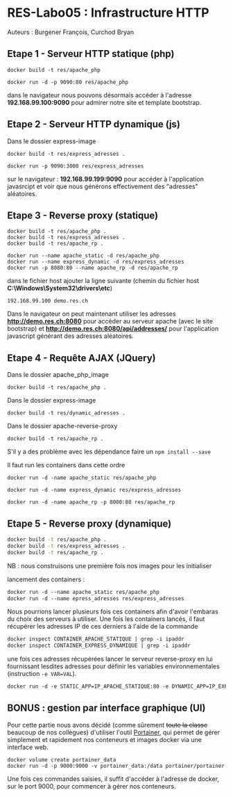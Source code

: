 # RES-Labo05 : Infrastructure HTTP

Auteurs : Burgener François, Curchod Bryan

##  Etape 1 - Serveur HTTP statique (php)

```
docker build -t res/apache_php
```

```
docker run -d -p 9090:80 res/apache_php
```

dans le navigateur nous pouvons désormais accéder à l'adresse **192.168.99.100:9090** pour admirer notre site et template bootstrap.

## Etape 2 - Serveur HTTP dynamique (js)

Dans le dossier express-image

```
docker build -t res/express_adresses .
```

```
docker run -p 9090:3000 res/express_adresses
```

sur le navigateur : **192.168.99.199:9090** pour accéder à l'application javasrcipt et voir que nous générons effectivement des "adresses" aléatoires.

## Etape 3 - Reverse proxy (statique)

```
docker build -t res/apache_php .
docker build -t res/express_adresses .
docker build -t res/apache_rp .
```

```
docker run --name apache_static -d res/apache_php
docker run --name express_dynamic -d res/express_adresses
docker run -p 8080:80 --name apache_rp -d res/apache_rp
```

dans le fichier host ajouter la ligne suivante (chemin du fichier host **C:\Windows\System32\drivers\etc**)

```
192.168.99.100 demo.res.ch
```

Dans le navigateur on peut maintenant utiliser les adresses **http://demo.res.ch:8080** pour accéder au serveur apache (avec le site bootstrap) et **http://demo.res.ch:8080/api/addresses/** pour l'application javascript générant des adresses aléatoires.

## Etape 4 - Requête AJAX (JQuery)

Dans le dossier apache_php_image

```
docker build -t res/apache_php .
```

Dans le dossier express-image

```
docker build -t res/dynamic_adresses .
```

Dans le dossier apache-reverse-proxy

```
docker build -t res/apache_rp .
```

S'il y a des problème avec les dépendance faire un `npm install --save`

Il faut run les containers dans cette ordre

```
docker run -d -name apache_static res/apache_php
```

```
docker run -d -name express_dynamic res/express_adresses
```

```
docker run -d -name apache_rp -p 8080:80 res/apache_rp
```

## Etape 5 - Reverse proxy (dynamique) 

``` bash
docker build -t res/apache_php .
docker build -t res/express_adresses .
docker build -t res/apache_rp .
```

NB : nous construisons une première fois nos images pour les initialiser

lancement des containers : 

```dockerfile
docker run -d --name apache_static res/apache_php
docker run -d --name epress_adresses res/express_adresses
```

Nous pourrions lancer plusieurs fois ces containers afin d'avoir l'embaras du choix des serveurs à utiliser. Une fois les containers lancés, il faut récupérer les adresses IP de ces derniers à l'aide de la commande 

```dockerfile
docker inspect CONTAINER_APACHE_STATIQUE | grep -i ipaddr
docker inspect CONTAINER_EXPRESS_DYNAMIQUE | grep -i ipaddr
```

une fois ces adresses récupérées lancer le serveur reverse-proxy en lui fournissant lesdites adresses pour définir les variables environnementales (instruction `-e VAR=VAL`).

````dockerfile
docker run -d -e STATIC_APP=IP_APACHE_STATIQUE:80 -e DYNAMIC_APP=IP_EXPRESS_DYNAMIQUE:3000 -p 8080:80 --name apache_rp res/apache_rp
````

## BONUS : gestion par interface graphique (UI)

Pour cette partie nous avons décidé (comme sûrement ~~toute la classe~~ beaucoup de nos collègues) d'utiliser l'outil [Portainer](https://portainer.io/index.html), qui permet de gérer simplement et rapidement nos conteneurs et images docker via une interface web. 

```
docker volume create portainer_data
docker run -d -p 9000:9000 -v portainer_data:/data portainer/portainer
```

Une fois ces commandes saisies, il suffit d'accéder à l'adresse de docker, sur le port 9000, pour commencer à gérer nos conteneurs.